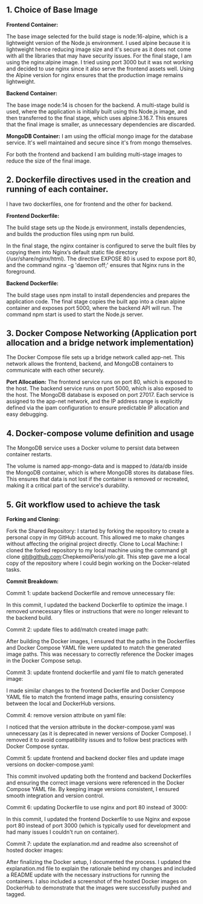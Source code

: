 ## 1. Choice of Base Image
**Frontend Container:**

The base image selected for the build stage is node:16-alpine, which is a lightweight version of the Node.js environment. I used alpine because it is lightweight hence reducing image size and  it's secure as it does not come with all the libraries that may have security issues.
For the final stage, I am using the nginx:alpine image. I tried using port 3000 but it was not working and decided to use nginx since it also serve the frontend assets well. Using the Alpine version for nginx ensures that the production image remains lightweight.

**Backend Container:**

The base image node:14 is chosen for the backend. A multi-stage build is used, where the application is initially built using this Node.js image, and then transferred to the final stage, which uses alpine:3.16.7. This ensures that the final image is smaller, as unnecessary dependencies are discarded.

**MongoDB Container:**
I am using the official mongo image for the database service. It's well maintained and secure since it's from mongo themselves.

For both the frontend and backend I am building multi-stage images to reduce the size of the final image.

## 2. Dockerfile directives used in the creation and running of each container.
I have two dockerfiles, one for frontend and the other for backend.

**Frontend Dockerfile:**

The build stage sets up the Node.js environment, installs dependencies, and builds the production files using npm run build.

In the final stage, the nginx container is configured to serve the built files by copying them into Nginx’s default static file directory (/usr/share/nginx/html).
The directive EXPOSE 80 is used to expose port 80, and the command nginx -g 'daemon off;' ensures that Nginx runs in the foreground.

**Backend Dockerfile:**

The build stage uses npm install to install dependencies and prepares the application code.
The final stage copies the built app into a clean alpine container and exposes port 5000, where the backend API will run.
The command npm start is used to start the Node.js server.

## 3. Docker Compose Networking (Application port allocation and a bridge network implementation)
The Docker Compose file sets up a bridge network called app-net.
This network allows the frontend, backend, and MongoDB containers to communicate with each other securely.

**Port Allocation:**
The frontend service runs on port 80, which is exposed to the host.
The backend service runs on port 5000, which is also exposed to the host.
The MongoDB database is exposed on port 27017.
Each service is assigned to the app-net network, and the IP address range is explicitly defined via the ipam configuration to ensure predictable IP allocation and easy debugging.

## 4. Docker-compose volume definition and usage
The MongoDB service uses a Docker volume to persist data between container restarts.

The volume is named app-mongo-data and is mapped to /data/db inside the MongoDB container, which is where MongoDB stores its database files.
This ensures that data is not lost if the container is removed or recreated, making it a critical part of the service's durability.

## 5. Git workflow used to achieve the task

**Forking and Cloning:**

Fork the Shared Repository: 
I started by forking the repository to create a personal copy in my GitHub account. This allowed me to make changes without affecting the original project directly.
Clone to Local Machine: 
I cloned the forked repository to my local machine using the command git clone git@github.com:ChepkemoiPeris/yolo.git. This step gave me a local copy of the repository where I could begin working on the Docker-related tasks.

**Commit Breakdown:**

Commit 1: update backend Dockerfile and remove unnecessary file:

In this commit, I updated the backend Dockerfile to optimize the image. I removed unnecessary files or instructions that were no longer relevant to the backend build. 

Commit 2: update files to add/match created image path:

After building the Docker images, I ensured that the paths in the Dockerfiles and Docker Compose YAML file were updated to match the generated image paths. This was necessary to correctly reference the Docker images in the Docker Compose setup.

Commit 3: update frontend dockerfile and yaml file to match generated image:

I made similar changes to the frontend Dockerfile and Docker Compose YAML file to match the frontend image paths, ensuring consistency between the local and DockerHub versions.

Commit 4: remove version attribute on yaml file:

I noticed that the version attribute in the docker-compose.yaml was unnecessary (as it is deprecated in newer versions of Docker Compose). I removed it to avoid compatibility issues and to follow best practices with Docker Compose syntax.

Commit 5: update frontend and backend docker files and update image versions on docker-compose.yaml:

This commit involved updating both the frontend and backend Dockerfiles and ensuring the correct image versions were referenced in the Docker Compose YAML file. By keeping image versions consistent, I ensured smooth integration and version control.

Commit 6: updating Dockerfile to use nginx and port 80 instead of 3000:

In this commit, I updated the frontend Dockerfile to use Nginx and expose port 80 instead of port 3000 (which is typically used for development and had many issues I couldn't run on container). 

Commit 7: update the explanation.md and readme also screenshot of hosted docker images:

After finalizing the Docker setup, I documented the process. I updated the explanation.md file to explain the rationale behind my changes and included a README update with the necessary instructions for running the containers. I also included a screenshot of the hosted Docker images on DockerHub to demonstrate that the images were successfully pushed and tagged.

